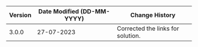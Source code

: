 | **Version** | **Date Modified (DD-MM-YYYY)** | **Change History**                          |
|-------------|--------------------------------|---------------------------------------------|
| 3.0.0       | 27-07-2023                     | Corrected the links for solution.   | 
